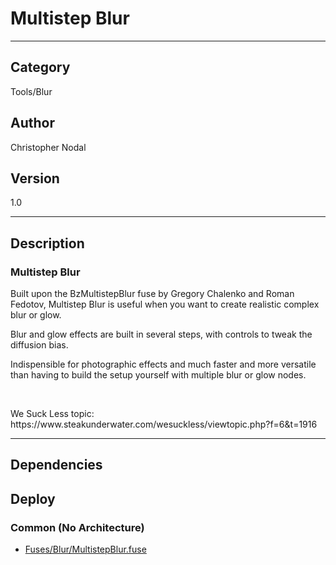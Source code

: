 # Multistep Blur
___

## Category
Tools/Blur

## Author
Christopher Nodal

## Version
1.0

___

## Description
<h3>Multistep Blur</h3>

<p>Built upon the BzMultistepBlur fuse by Gregory Chalenko and Roman Fedotov, Multistep Blur is useful when you want to create realistic complex blur or glow.</p>
<p>Blur and glow effects are built in several steps, with controls to tweak the diffusion bias.</p>
<p>Indispensible for photographic effects and much faster and more versatile than having to build the setup yourself with multiple blur or glow nodes.</p>
<br>
<p>We Suck Less topic: https://www.steakunderwater.com/wesuckless/viewtopic.php?f=6&t=1916</p>

___

## Dependencies

## Deploy

### Common (No Architecture)

<ul>
<li><a href="https://gitlab.com/WeSuckLess/Reactor/-/blob/master/Atoms/com.ChristopherNodal.MultistepBlur/Fuses/Blur/MultistepBlur.fuse?ref_type=heads">Fuses/Blur/MultistepBlur.fuse</a></li>
</ul>
